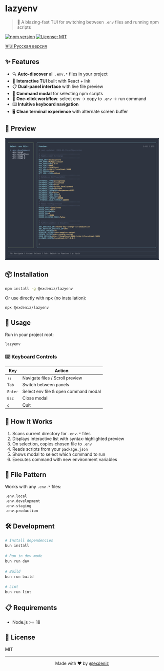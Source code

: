 # lazyenv

> 🚀 A blazing-fast TUI for switching between `.env` files and running npm scripts

[![npm version](https://img.shields.io/npm/v/@exdeniz/lazyenv.svg)](https://www.npmjs.com/package/@exdeniz/lazyenv)
[![License: MIT](https://img.shields.io/badge/License-MIT-yellow.svg)](https://opensource.org/licenses/MIT)

[🇷🇺 Русская версия](./README_RU.md)

## ✨ Features

- 🔍 **Auto-discover** all `.env.*` files in your project
- 🎨 **Interactive TUI** built with React + Ink
- 📋 **Dual-panel interface** with live file preview
- 🎯 **Command modal** for selecting npm scripts
- 🚀 **One-click workflow**: select env → copy to `.env` → run command
- ⌨️ **Intuitive keyboard navigation**
- 🖥️ **Clean terminal experience** with alternate screen buffer

## 📸 Preview

![lazyenv preview](./screenshot.png)

## 📦 Installation

```bash
npm install -g @exdeniz/lazyenv
```

Or use directly with npx (no installation):

```bash
npx @exdeniz/lazyenv
```

## 🚀 Usage

Run in your project root:

```bash
lazyenv
```

### ⌨️ Keyboard Controls

| Key     | Action                               |
| ------- | ------------------------------------ |
| `↑↓`    | Navigate files / Scroll preview      |
| `Tab`   | Switch between panels                |
| `Enter` | Select env file & open command modal |
| `Esc`   | Close modal                          |
| `q`     | Quit                                 |

## 🔄 How It Works

1. Scans current directory for `.env.*` files
2. Displays interactive list with syntax-highlighted preview
3. On selection, copies chosen file to `.env`
4. Reads scripts from your `package.json`
5. Shows modal to select which command to run
6. Executes command with new environment variables

## 📁 File Pattern

Works with any `.env.*` files:

```
.env.local
.env.development
.env.staging
.env.production
```

## 🛠️ Development

```bash
# Install dependencies
bun install

# Run in dev mode
bun run dev

# Build
bun run build

# Lint
bun run lint
```

## 📋 Requirements

- Node.js >= 18

## 📄 License

MIT

---

<p align="center">Made with ❤️ by <a href="https://github.com/exdeniz">@exdeniz</a></p>
